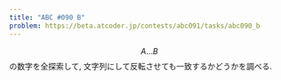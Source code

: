 ```yaml
---
title: "ABC #090 B"
problem: https://beta.atcoder.jp/contests/abc091/tasks/abc090_b
---
```

$$ A \dots B $$ の数字を全探索して, 文字列にして反転させても一致するかどうかを調べる.

